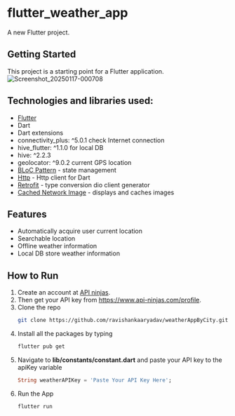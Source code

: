 # flutter_weather_app

A new Flutter project.

## Getting Started

This project is a starting point for a Flutter application.
![Screenshot_20250117-000708](https://github.com/user-attachments/assets/3102ebf7-47d2-428f-b072-d4cf340558b6)



## Technologies and libraries used:
* [Flutter](https://flutter.io)
* Dart
* Dart extensions
*  connectivity_plus: ^5.0.1 check Internet connection
*  hive_flutter: ^1.1.0 for local DB
*  hive: ^2.2.3
*  geolocator: ^9.0.2 current GPS location
* [BLoC Pattern](https://github.com/felangel/bloc) - state management
* [Http](https://pub.dev/packages/dio) - Http client for Dart
* [Retrofit](https://pub.dev/packages/retrofit) - type conversion dio client generator
* [Cached Network Image](https://pub.dev/packages/cached_network_image) - displays and caches images

## Features      
- Automatically acquire user current location
- Searchable location
- Offline weather information
- Local DB store weather information   

## How to Run
1. Create an account at [API ninjas](https://www.api-ninjas.com/).
2. Then get your API key from https://www.api-ninjas.com/profile.
3. Clone the repo
   ```sh
   git clone https://github.com/ravishankaaryadav/weatherAppByCity.git
   ```
4. Install all the packages by typing
   ```sh
   flutter pub get
   ```
5. Navigate to **lib/constants/constant.dart** and paste your API key to the apiKey variable
   ```dart
   String weatherAPIKey = 'Paste Your API Key Here';
   ```
6. Run the App
   ```dart
   flutter run
   ```

